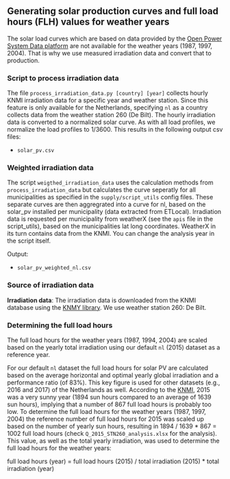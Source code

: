 ## Generating solar production curves and full load hours (FLH) values for weather years

The solar load curves which are based on data provided by the [Open Power System Data platform](https://data.open-power-system-data.org) are not available for the weather years (1987, 1997, 2004). That is why we use measured irradiation data and convert that to production.

### Script to process irradiation data
The file `process_irradiation_data.py [country] [year]` collects hourly KNMI irradiation data for a specific year and weather station. Since this feature is only available for the Netherlands, specifying `nl` as a country collects data from the weather station 260 (De Bilt). The hourly irradiation data is converted to a normalized solar curve. As with all load profiles, we normalize the load profiles to 1/3600. This results in the following output csv files:

* `solar_pv.csv`


### Weighted irradiation data
The script `weigthed_irradiation_data` uses the calculation methods from `process_irradiation_data` but calculates the curve seperatly for all municipalities as specified in the `supply/script_utils` config files. These separate curves are then aggregrated into a curve for nl, based on the solar_pv installed per municipality (data extracted from ETLocal). Irradiation data is requested per municipality from weatherX (see the `apis` file in the script_utils), based on the municipalities lat long coordinates. WeatherX in its turn contains data from the KNMI. You can change the analysis year in the script itself.

Output:
* `solar_pv_weighted_nl.csv`

### Source of irradiation data

**Irradiation data**: The irradiation data is downloaded from the KNMI database using the [KNMY library](https://knmy.readthedocs.io/en/latest/). We use weather station 260: De Bilt.


### Determining the full load hours

The full load hours for the weather years (1987, 1994, 2004) are scaled based on the yearly total irradiation using our default `nl` (2015) dataset as a reference year.

For our default `nl` dataset the full load hours for solar PV are calculated based on the average horizontal and optimal yearly global irradiation and a performance ratio (of 83%). This key figure is used for other datasets (e.g., 2016 and 2017) of the Netherlands as well. According to the [KNMI](https://www.knmi.nl/nederland-nu/klimatologie/maand-en-seizoensoverzichten/2015/jaar), 2015 was a very sunny year (1894 sun hours compared to an average of 1639 sun hours), implying that a number of 867 full load hours is probably too low. To determine the full load hours for the weather years (1987, 1997, 2004) the reference number of full load hours for 2015 was scaled up based on the number of yearly sun hours, resulting in 1894 / 1639 * 867 = 1002 full load hours (check `Q_2015_STN260_analysis.xlsx` for the analysis). This value, as well as the total yearly irradiation, was used to determine the full load hours for the weather years:

full load hours (year) = full load hours (2015) / total irradiation (2015) * total irradiation (year)
